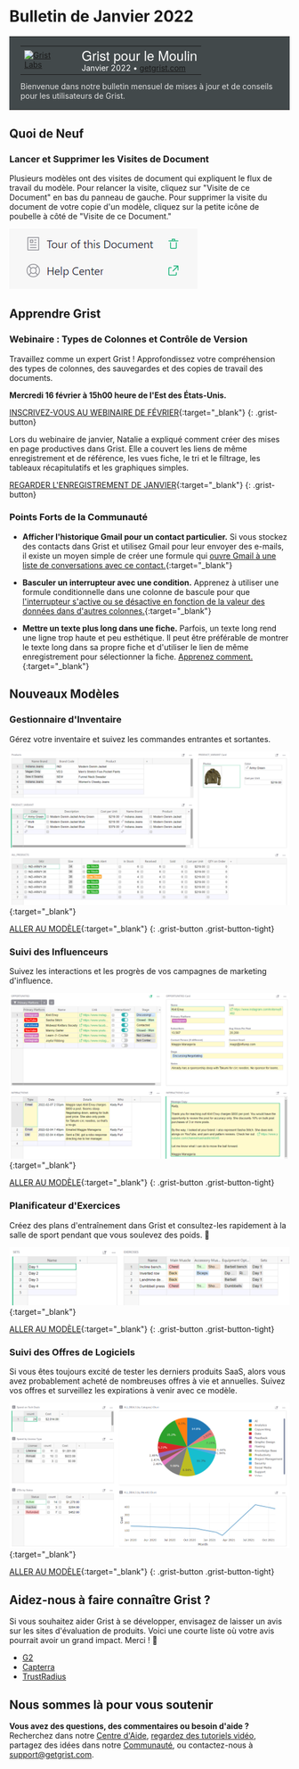 # Bulletin de Janvier 2022

<style>
  /* restaurer certains paramètres par défaut mal remplacés */
  .newsletter-header .table {
    background-color: initial;
    border: initial;
  }
  .newsletter-header .table > tbody > tr > td {
    padding: initial;
    border: initial;
    vertical-align: initial;
  }
  .newsletter-header img.header-img {
    padding: initial;
    max-width: initial;
    display: initial;
    padding: initial;
    line-height: initial;
    background-color: initial;
    border: initial;
    border-radius: initial;
    margin: initial;
  }

  /* copier les styles de la newsletter, avec un préfixe pour une spécificité suffisante */
  .newsletter-header .header {
    border: none;
    padding: 0;
    margin: 0;
  }
  .newsletter-header table > tbody > tr > td.header-image {
    width: 80px;
    padding-right: 16px;
  }
  .newsletter-header table > tbody > tr > td.header-text {
    background-color: #42494B;
    padding: 16px 20px;
  }
  .newsletter-header table.header-top {
    border: none;
    padding: 0;
    margin: 0;
    width: 100%;
  }
  .header-title {
    font-family: Helvetica Neue, Helvetica, Arial, sans-serif;
    font-size: 24px;
    line-height: 28px;
    color: #FFFFFF;
  }
  .header-month {
    color: #FFFFFF;
  }
  .header-welcome {
    margin-top: 12px;
    color: #FFFFFF;
  }
</style>
<div class="newsletter-header">
<table class="header" cellpadding="0" cellspacing="0" border="0"><tr>
  <td class="header-text">
    <table class="header-top"><tr>
      <td class="header-image">
        <a href="https://www.getgrist.com">
          <img class="header-img" src="/images/newsletters/grist-labs.png" width="80" height="80" alt="Grist Labs" border="0">
        </a>
      </td>
      <td class="header-top-text">
        <div class="header-title">Grist pour le Moulin</div>
        <div class="header-month">Janvier 2022
          &#8226; <a href="https://www.getgrist.com/">getgrist.com</a></div>
      </td>
    </tr></table>
    <div class="header-welcome" style="color: #e0e0e0;">
      Bienvenue dans notre bulletin mensuel de mises à jour et de conseils pour les utilisateurs de Grist.
    </div>
  </td>
</tr></table>
</div>

## Quoi de Neuf

### Lancer et Supprimer les Visites de Document

Plusieurs modèles ont des visites de document qui expliquent le flux de travail du modèle. Pour relancer la visite, cliquez sur "Visite de ce Document" en bas du panneau de gauche. Pour supprimer la visite du document de votre copie d'un modèle, cliquez sur la petite icône de poubelle à côté de "Visite de ce Document."

![Visites de Document](../images/newsletters/2022-01/delete-doc-tour.png)

## Apprendre Grist

### Webinaire : Types de Colonnes et Contrôle de Version

Travaillez comme un expert Grist ! Approfondissez votre compréhension des types de colonnes, des sauvegardes et des copies de travail des documents.

**Mercredi 16 février à 15h00 heure de l'Est des États-Unis.**

[INSCRIVEZ-VOUS AU WEBINAIRE DE FÉVRIER](https://www.getgrist.com/learn-grist-webinar/){:target="\_blank"}
{: .grist-button}

Lors du webinaire de janvier, Natalie a expliqué comment créer des mises en page productives dans Grist. Elle a couvert les liens de même enregistrement et de référence, les vues fiche, le tri et le filtrage, les tableaux récapitulatifs et les graphiques simples.

[REGARDER L'ENREGISTREMENT DE JANVIER](https://www.youtube.com/watch?v=QZnKhtqJR0c){:target="\_blank"}
{: .grist-button}

### Points Forts de la Communauté

* **Afficher l'historique Gmail pour un contact particulier.** Si vous stockez des contacts dans Grist et utilisez Gmail pour leur envoyer des e-mails, il existe un moyen simple de créer une formule qui [ouvre Gmail à une liste de conversations avec ce contact.](https://community.getgrist.com/t/pull-up-gmail-history-for-a-particular-contact/){:target="\_blank"}

* **Basculer un interrupteur avec une condition.** Apprenez à utiliser une formule conditionnelle dans une colonne de bascule pour que [l'interrupteur s'active ou se désactive en fonction de la valeur des données dans d'autres colonnes.](https://community.getgrist.com/t/toggle-a-switch-with-a-condition/){:target="\_blank"}

* **Mettre un texte plus long dans une fiche.** Parfois, un texte long rend une ligne trop haute et peu esthétique. Il peut être préférable de montrer le texte long dans sa propre fiche et d'utiliser le lien de même enregistrement pour sélectionner la fiche. [Apprenez comment.](https://community.getgrist.com/t/dealing-with-larger-text-blocks/484){:target="\_blank"}

## Nouveaux Modèles

### Gestionnaire d'Inventaire

Gérez votre inventaire et suivez les commandes entrantes et sortantes.

[![Capture d'écran du Gestionnaire d'Inventaire](../images/newsletters/2022-01/inventory-manager.png)](https://templates.getgrist.com/sXsBGDTKau1F/Inventory-Manager){:target="\_blank"}

[ALLER AU MODÈLE](https://templates.getgrist.com/sXsBGDTKau1F/Inventory-Manager){:target="\_blank"}
{: .grist-button .grist-button-tight}

### Suivi des Influenceurs

Suivez les interactions et les progrès de vos campagnes de marketing d'influence.

[![Capture d'écran du Suivi des Influenceurs](../images/newsletters/2022-01/influencer-outreach.png)](https://templates.getgrist.com/qPxe3srL7H28/Influencer-Outreach){:target="\_blank"}

[ALLER AU MODÈLE](https://templates.getgrist.com/qPxe3srL7H28/Influencer-Outreach){:target="\_blank"}
{: .grist-button .grist-button-tight}

### Planificateur d'Exercices

Créez des plans d'entraînement dans Grist et consultez-les rapidement à la salle de sport pendant que vous soulevez des poids. 💪

[![Capture d'écran du Planificateur d'Exercices](../images/newsletters/2022-01/exercise-planner.png)](https://templates.getgrist.com/gJ1Szp21g5wr/Exercise-Planner/){:target="\_blank"}

[ALLER AU MODÈLE](https://templates.getgrist.com/gJ1Szp21g5wr/Exercise-Planner/){:target="\_blank"}
{: .grist-button .grist-button-tight}

### Suivi des Offres de Logiciels

Si vous êtes toujours excité de tester les derniers produits SaaS, alors vous avez probablement acheté de nombreuses offres à vie et annuelles. Suivez vos offres et surveillez les expirations à venir avec ce modèle.

[![Capture d'écran du Suivi des Offres de Logiciels](../images/newsletters/2022-01/software-deals.png)](https://templates.getgrist.com/viyGsuqvNF1D/Software-Deals-Tracker/){:target="\_blank"}

[ALLER AU MODÈLE](https://templates.getgrist.com/viyGsuqvNF1D/Software-Deals-Tracker/){:target="\_blank"}
{: .grist-button .grist-button-tight}

## Aidez-nous à faire connaître Grist ?
Si vous souhaitez aider Grist à se développer, envisagez de laisser un avis sur les sites d'évaluation de produits. Voici une courte liste où votre avis pourrait avoir un grand impact. Merci ! 🙏

* [G2](https://www.g2.com/products/grist/)
* [Capterra](https://www.capterra.com/p/232821/Grist/)
* [TrustRadius](https://www.trustradius.com/products/grist/)

## Nous sommes là pour vous soutenir

**Vous avez des questions, des commentaires ou besoin d'aide ?** Recherchez dans notre [Centre d'Aide](../index.md), [regardez des tutoriels vidéo](https://www.youtube.com/channel/UCx0ioQrrC-bIrkmZ7ZULr0g/playlists), partagez des idées dans notre [Communauté](https://community.getgrist.com), ou contactez-nous à <support@getgrist.com>.
